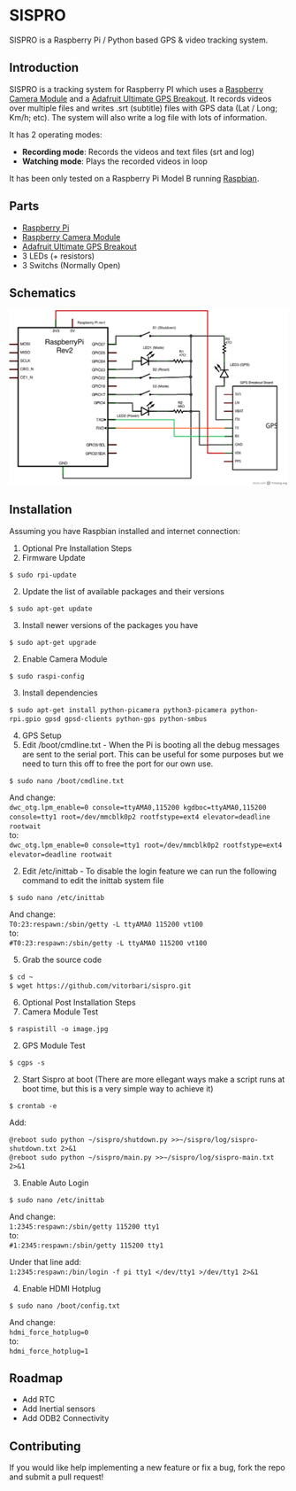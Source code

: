# SISPRO

SISPRO is a Raspberry Pi / Python based GPS & video tracking system. 

## Introduction

SISPRO is a tracking system for Raspberry PI which uses a [Raspberry Camera Module](https://www.raspberrypi.org/products/camera-module/) and a [Adafruit Ultimate GPS Breakout](http://www.adafruit.com/product/746). It records videos over multiple files and writes .srt (subtitle) files with GPS data (Lat / Long; Km/h; etc). The system will also write a log file with lots of information.

It has 2 operating modes:

* **Recording mode**: Records the videos and text files (srt and log)
* **Watching mode**: Plays the recorded videos in loop 

It has been only tested on a Raspberry Pi Model B running [Raspbian](https://www.raspbian.org/).

## Parts

* [Raspberry Pi](https://www.raspberrypi.org/products/model-b/)
* [Raspberry Camera Module](https://www.raspberrypi.org/products/camera-module/)
* [Adafruit Ultimate GPS Breakout](http://www.adafruit.com/product/746)
* 3 LEDs (+ resistors)
* 3 Switchs (Normally Open)

## Schematics

![Sispro Schematics](schematics/sispro.schema.png?raw=true)

## Installation

Assuming you have Raspbian installed and internet connection:

1. Optional Pre Installation Steps
 1. Firmware Update
 ```
 $ sudo rpi-update
 ```

 2. Update the list of available packages and their versions
 ```
 $ sudo apt-get update
 ```

 3. Install newer versions of the packages you have
 ```
 $ sudo apt-get upgrade
 ```

2. Enable Camera Module
```
$ sudo raspi-config
```

3. Install dependencies
```
$ sudo apt-get install python-picamera python3-picamera python-rpi.gpio gpsd gpsd-clients python-gps python-smbus
```

4. GPS Setup
 1. Edit /boot/cmdline.txt - When the Pi is booting all the debug messages are sent to the serial port. This can be useful for some purposes but we need to turn this off to free the port for our own use.
 ```
 $ sudo nano /boot/cmdline.txt
 ```

 And change:  
 `dwc_otg.lpm_enable=0 console=ttyAMA0,115200 kgdboc=ttyAMA0,115200 console=tty1 root=/dev/mmcblk0p2 rootfstype=ext4 elevator=deadline rootwait`  
 to:  
 `dwc_otg.lpm_enable=0 console=tty1 root=/dev/mmcblk0p2 rootfstype=ext4 elevator=deadline rootwait` 

 2. Edit /etc/inittab - To disable the login feature we can run the following command to edit the inittab system file
 ```
 $ sudo nano /etc/inittab
 ```

 And change:  
 `T0:23:respawn:/sbin/getty -L ttyAMA0 115200 vt100`  
 to:  
 `#T0:23:respawn:/sbin/getty -L ttyAMA0 115200 vt100`

5. Grab the source code
```
$ cd ~  
$ wget https://github.com/vitorbari/sispro.git
```

6. Optional Post Installation Steps
 1. Camera Module Test  
 ```
 $ raspistill -o image.jpg
 ```

 2. GPS Module Test  
 ```
 $ cgps -s
 ```

 2. Start Sispro at boot (There are more ellegant ways make a script runs at boot time, but this is a very simple way to achieve it)
 ```
 $ crontab -e
 ```

 Add:  
 ```
 @reboot sudo python ~/sispro/shutdown.py >>~/sispro/log/sispro-shutdown.txt 2>&1  
 @reboot sudo python ~/sispro/main.py >>~/sispro/log/sispro-main.txt 2>&1
 ```

 3. Enable Auto Login
 ```
 $ sudo nano /etc/inittab
 ```

 And change:  
 `1:2345:respawn:/sbin/getty 115200 tty1`  
 to:  
 `#1:2345:respawn:/sbin/getty 115200 tty1`

 Under that line add:  
 `1:2345:respawn:/bin/login -f pi tty1 </dev/tty1 >/dev/tty1 2>&1`

 4. Enable HDMI Hotplug  
 ```
 $ sudo nano /boot/config.txt
 ```

 And change:  
 `hdmi_force_hotplug=0`  
 to:  
 `hdmi_force_hotplug=1`

## Roadmap

* Add RTC
* Add Inertial sensors
* Add ODB2 Connectivity

## Contributing

If you would like help implementing a new feature or fix a bug, fork the repo and submit a pull request!
